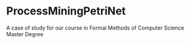 # ProcessMiningPetriNet
A case of study for our course in Formal Methods of Computer Science Master Degree
